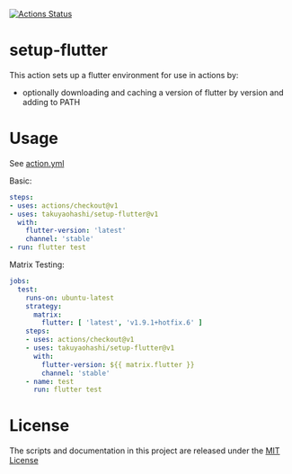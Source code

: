 [![Actions Status](https://github.com/takuyaohashi/setup-flutter/workflows/Main%20workflow/badge.svg)](https://github.com/takuyaohashi/setup-flutter/actions)

# setup-flutter

This action sets up a flutter environment for use in actions by:

* optionally downloading and caching a version of flutter by version and adding to PATH

# Usage

See [action.yml](action.yml)

Basic:
```yaml
steps:
- uses: actions/checkout@v1
- uses: takuyaohashi/setup-flutter@v1
  with:
    flutter-version: 'latest'
    channel: 'stable'
- run: flutter test
```

Matrix Testing:
```yaml
jobs:
  test:
    runs-on: ubuntu-latest
    strategy:
      matrix:
        flutter: [ 'latest', 'v1.9.1+hotfix.6' ]
    steps:
    - uses: actions/checkout@v1
    - uses: takuyaohashi/setup-flutter@v1
      with: 
        flutter-version: ${{ matrix.flutter }}
        channel: 'stable'
    - name: test
      run: flutter test
```

# License

The scripts and documentation in this project are released under the [MIT License](LICENSE)
